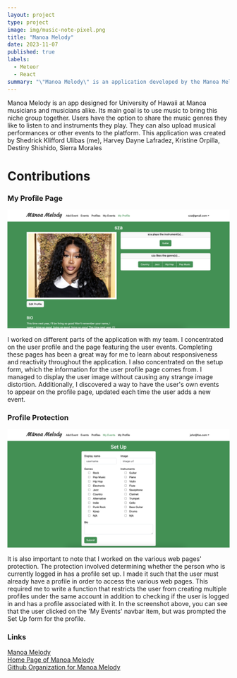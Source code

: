 ```yaml
---
layout: project
type: project
image: img/music-note-pixel.png
title: "Manoa Melody"
date: 2023-11-07
published: true
labels:
  - Meteor
  - React
summary: "\"Manoa Melody\" is an application developed by the Manoa Melody team to cater to the musical community at the University of Hawai'i at Manoa. This platform serves as an app for musicians and enthusiasts, providing a space where individuals can connect based on shared music interests and collaborative opportunities."
---
```


Manoa Melody is an app designed for University of Hawaii at Manoa musicians and musicians alike. Its main goal is to use music to bring this niche group together. Users have the option to share the music genres they like to listen to and instruments they play. They can also upload musical performances or other events to the platform. This application was created by Shedrick Klifford Ulibas (me), Harvey Dayne Lafradez, Kristine Orpilla, Destiny Shishido, Sierra Morales

# Contributions

### My Profile Page
<img src="../img/manoa-melody/my-profile-page.png">

I worked on different parts of the application with my team. I concentrated on the user profile and the page featuring the user events. Completing these pages has been a great way for me to learn about responsiveness and reactivity throughout the application. I also concentrated on the setup form, which the information for the user profile page comes from. I managed to display the user image without causing any strange image distortion. Additionally, I discovered a way to have the user's own events to appear on the profile page, updated each time the user adds a new event.

### Profile Protection
<img src="../img/manoa-melody/set-up-protection.png">

It is also important to note that I worked on the various web pages' protection. The protection involved determining whether the person who is currently logged in has a profile set up. I made it such that the user must already have a profile in order to access the various web pages. This required me to write a function that restricts the user from creating multiple profiles under the same account in addition to checking if the user is logged in and has a profile associated with it. In the screenshot above, you can see that the user clicked on the 'My Events' navbar item, but was prompted the Set Up form for the profile.

### Links
<div>
    <a target="_blank" href="https://manoa-melody.site//">Manoa Melody</a>
</div>
<div>
    <a target="_blank" href="https://manoa-melody.github.io/">Home Page of Manoa Melody</a>
</div>
<div>
    <a target="_blank" href="https://github.com/manoa-melody">Github Organization for Manoa Melody</a>
</div>



